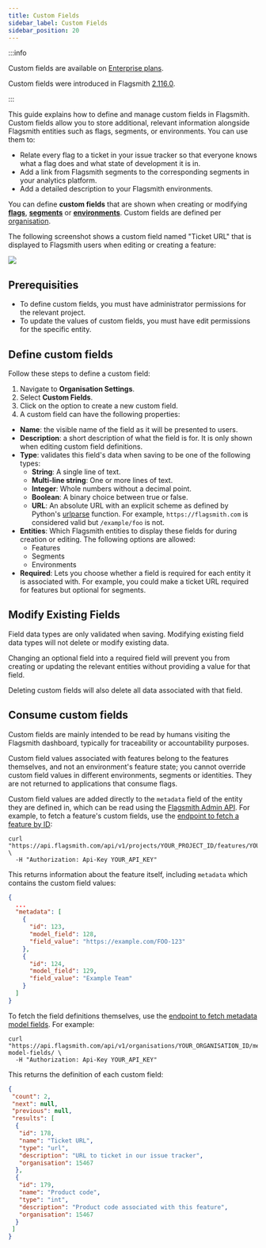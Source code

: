 ```yaml
---
title: Custom Fields
sidebar_label: Custom Fields
sidebar_position: 20
---
```


:::info

Custom fields are available on [Enterprise plans](/version-comparison.md#enterprise-benefits).

Custom fields were introduced in Flagsmith [2.116.0](https://github.com/Flagsmith/flagsmith/releases/tag/v2.116.0).

:::

This guide explains how to define and manage custom fields in Flagsmith. Custom fields allow you to store additional, relevant information alongside Flagsmith entities such as flags, segments, or environments. You can use them to:

- Relate every flag to a ticket in your issue tracker so that everyone knows what a flag does and what state of development it is in.
- Add a link from Flagsmith segments to the corresponding segments in your analytics platform.
- Add a detailed description to your Flagsmith environments.

You can define **custom fields** that are shown when creating or modifying [**flags**](/basic-features/managing-features.md), [**segments**](/basic-features/segments.md) or [**environments**](/basic-features#environments). Custom fields are defined per [organisation](/basic-features#organisations).

The following screenshot shows a custom field named "Ticket URL" that is displayed to Flagsmith users when editing or creating a feature:

![](/img/metadata/metadata-example.png)

## Prerequisities

- To define custom fields, you must have administrator permissions for the relevant project.
- To update the values of custom fields, you must have edit permissions for the specific entity.

## Define custom fields

Follow these steps to define a custom field:

1.  Navigate to **Organisation Settings**.
2.  Select **Custom Fields**.
3.  Click on the option to create a new custom field.
4. A custom field can have the following properties:

  - **Name**: the visible name of the field as it will be presented to users.
  - **Description**: a short description of what the field is for. It is only shown when editing custom field definitions.
  - **Type**: validates this field's data when saving to be one of the following types:
    - **String**: A single line of text.
    - **Multi-line string**: One or more lines of text.
    - **Integer**: Whole numbers without a decimal point.
    - **Boolean**: A binary choice between true or false.
    - **URL**: An absolute URL with an explicit scheme as defined by Python's
      [urlparse](https://docs.python.org/3/library/urllib.parse.html#urllib.parse.urlparse) function. For example,
      `https://flagsmith.com` is considered valid but `/example/foo` is not.
  - **Entities**: Which Flagsmith entities to display these fields for during creation or editing. The following options
    are allowed:
    - Features
    - Segments
    - Environments
  - **Required**: Lets you choose whether a field is required for each entity it is associated with. For example, you could make a ticket URL required for features but optional for segments.

## Modify Existing Fields

Field data types are only validated when saving. Modifying existing field data types will not delete or modify existing data.

Changing an optional field into a required field will prevent you from creating or updating the relevant entities without providing a value for that field.

Deleting custom fields will also delete all data associated with that field.

## Consume custom fields

Custom fields are mainly intended to be read by humans visiting the Flagsmith dashboard, typically for traceability or accountability purposes.

Custom field values associated with features belong to the features themselves, and not an environment's feature state; you cannot override custom field values in different environments, segments or identities. They are not returned to applications that consume flags.

Custom field values are added directly to the `metadata` field of the entity they are defined in, which can be read using the [Flagsmith Admin API](/clients/rest#private-admin-api-endpoints). For example, to fetch a feature's custom fields, use the [endpoint to fetch a feature by ID](https://api.flagsmith.com/api/v1/docs/#/api/api_v1_projects_features_read):

```shell
curl "https://api.flagsmith.com/api/v1/projects/YOUR_PROJECT_ID/features/YOUR_FEATURE_ID/" \
  -H "Authorization: Api-Key YOUR_API_KEY"
```

This returns information about the feature itself, including `metadata` which contains the custom field values:

```json
{
  ...
  "metadata": [
    {
      "id": 123,
      "model_field": 128,
      "field_value": "https://example.com/FOO-123"
    },
    {
      "id": 124,
      "model_field": 129,
      "field_value": "Example Team"
    }
  ]
}
```

To fetch the field definitions themselves, use the
[endpoint to fetch metadata model fields](https://api.flagsmith.com/api/v1/docs/#/api/api_v1_organisations_metadata-model-fields_list).
For example:

```shell
curl "https://api.flagsmith.com/api/v1/organisations/YOUR_ORGANISATION_ID/metadata-model-fields/ \
  -H "Authorization: Api-Key YOUR_API_KEY"
```

This returns the definition of each custom field:

```json
{
 "count": 2,
 "next": null,
 "previous": null,
 "results": [
  {
   "id": 178,
   "name": "Ticket URL",
   "type": "url",
   "description": "URL to ticket in our issue tracker",
   "organisation": 15467
  },
  {
   "id": 179,
   "name": "Product code",
   "type": "int",
   "description": "Product code associated with this feature",
   "organisation": 15467
  }
 ]
}
```

